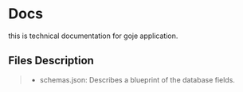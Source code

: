 # Docs
this is technical documentation for goje application.

## Files Description
> - schemas.json: Describes a blueprint of the database fields.